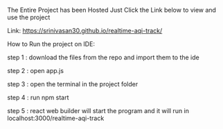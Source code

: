 The Entire Project has been Hosted
Just Click the Link below to view and use the project

Link:
https://srinivasan30.github.io/realtime-aqi-track/


How to Run the project on IDE:

step 1 : download the files from the repo and import them to the ide

step 2 : open app.js

step 3 : open the terminal in the project folder

step 4 : run npm start

step 5 : react web builder will start the program and it will run in localhost:3000/realtime-aqi-track
